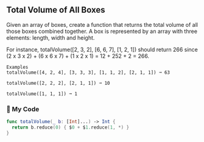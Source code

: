## Total Volume of All Boxes

Given an array of boxes, create a function that returns the total volume of all those boxes combined together. A box is represented by an array with three elements: length, width and height.

For instance, totalVolume([2, 3, 2], [6, 6, 7], [1, 2, 1]) should return 266 since (2 x 3 x 2) + (6 x 6 x 7) + (1 x 2 x 1) = 12 + 252 + 2 = 266.
```
Examples
totalVolume([4, 2, 4], [3, 3, 3], [1, 1, 2], [2, 1, 1]) ➞ 63

totalVolume([2, 2, 2], [2, 1, 1]) ➞ 10

totalVolume([1, 1, 1]) ➞ 1
```
### 🧰 My Code
```swift
func totalVolume(_ b: [Int]...) -> Int {
  return b.reduce(0) { $0 + $1.reduce(1, *) }
}
```
